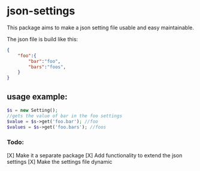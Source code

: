 json-settings
=============

This package aims to make a json setting file usable and easy maintainable.

The json file is build like this:

```JSON
{
	"foo":{
		"bar":"foo",
		"bars":"foos",
	}
}
```

## usage example:

```PHP
$s = new Setting();
//gets the value of bar in the foo settings
$value = $s->get('foo.bar'); //foo
$values = $s->get('foo.bars'); //foos
```

### Todo:
[X] Make it a separate package
[X] Add functionality to extend the json settings
[X] Make the settings file dynamic 
